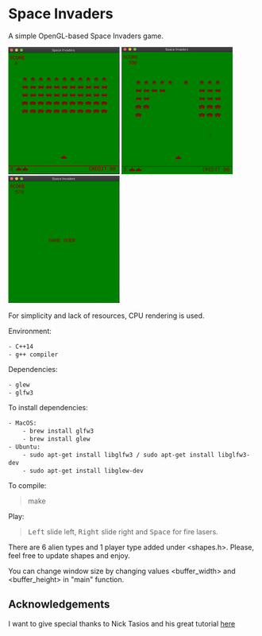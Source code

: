 # Space Invaders

A simple OpenGL-based Space Invaders game.

<img src="assets/intro.png" width="224px" height="256px">
<img src="assets/played.png" width="224px" height="256px">
<img src="assets/gameover.png" width="224px" height="256px">

For simplicity and lack of resources, CPU rendering is used.

Environment:

    - C++14
    - g++ compiler

Dependencies:

    - glew
    - glfw3

To install dependencies:

    - MacOS:
        - brew install glfw3
        - brew install glew
    - Ubuntu:
        - sudo apt-get install libglfw3 / sudo apt-get install libglfw3-dev
        - sudo apt-get install libglew-dev

To compile:

>make

Play:

><kbd>Left</kbd> slide left, <kbd>Right</kbd> slide right and <kbd>Space</kbd> for fire lasers.

There are 6 alien types and 1 player type added under <shapes.h>. Please, feel free to update shapes and enjoy.

You can change window size by changing values <buffer_width> and <buffer_height> in "main" function.

## Acknowledgements

I want to give special thanks to Nick Tasios and his great tutorial [here](http://nicktasios.nl/posts/space-invaders-from-scratch-part-1.html)
